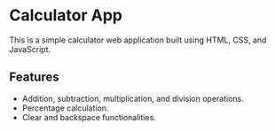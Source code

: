 # Calculator App

This is a simple calculator web application built using HTML, CSS, and JavaScript.

## Features

- Addition, subtraction, multiplication, and division operations.
- Percentage calculation.
- Clear and backspace functionalities.
